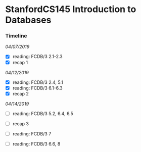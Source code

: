 # StanfordCS145 Introduction to Databases

### Timeline
*04/07/2019*
- [x] reading: FCDB/3 2.1-2.3
- [x] recap 1

*04/12/2019*
- [x] reading: FCDB/3 2.4, 5.1
- [x] reading: FCDB/3 6.1-6.3
- [x] recap 2

*04/14/2019*
- [ ] reading: FCDB/3 5.2, 6.4, 6.5
- [ ] recap 3
- [ ] reading: FCDB/3 7
- [ ] reading: FCDB/3 6.6, 8

